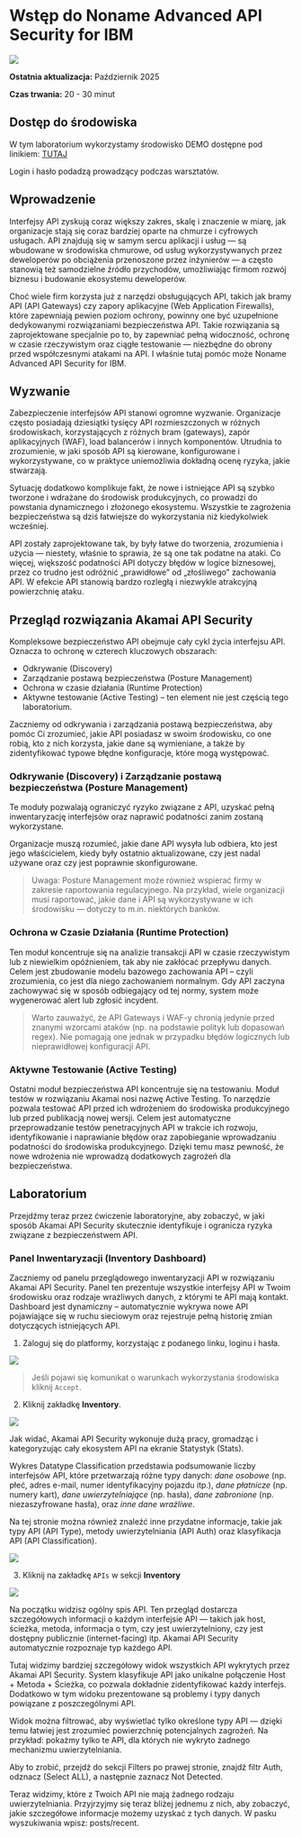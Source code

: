 # Wstęp do Noname Advanced API Security for IBM

![](./images/banner.png) 

**Ostatnia aktualizacja:** Październik 2025

**Czas trwania:** 20 - 30 minut

## Dostęp do środowiska 

W tym laboratorium wykorzystamy środowisko DEMO dostępne pod linikiem: [TUTAJ](https://se-demo.nonamesec.com/login)

Login i hasło podadzą prowadzący podczas warsztatów.

## Wprowadzenie

Interfejsy API zyskują coraz większy zakres, skalę i znaczenie w miarę, jak organizacje stają się coraz bardziej oparte na chmurze i cyfrowych usługach. API znajdują się w samym sercu aplikacji i usług — są wbudowane w środowiska chmurowe, od usług wykorzystywanych przez deweloperów po obciążenia przenoszone przez inżynierów — a często stanowią też samodzielne źródło przychodów, umożliwiając firmom rozwój biznesu i budowanie ekosystemu deweloperów.

Choć wiele firm korzysta już z narzędzi obsługujących API, takich jak bramy API (API Gateways) czy zapory aplikacyjne (Web Application Firewalls), które zapewniają pewien poziom ochrony, powinny one być uzupełnione dedykowanymi rozwiązaniami bezpieczeństwa API. Takie rozwiązania są zaprojektowane specjalnie po to, by zapewniać pełną widoczność, ochronę w czasie rzeczywistym oraz ciągłe testowanie — niezbędne do obrony przed współczesnymi atakami na API.
I właśnie tutaj pomóc może Noname Advanced API Security for IBM.

## Wyzwanie

Zabezpieczenie interfejsów API stanowi ogromne wyzwanie. Organizacje często posiadają dziesiątki tysięcy API rozmieszczonych w różnych środowiskach, korzystających z różnych bram (gateways), zapór aplikacyjnych (WAF), load balancerów i innych komponentów. Utrudnia to zrozumienie, w jaki sposób API są kierowane, konfigurowane i wykorzystywane, co w praktyce uniemożliwia dokładną ocenę ryzyka, jakie stwarzają.

Sytuację dodatkowo komplikuje fakt, że nowe i istniejące API są szybko tworzone i wdrażane do środowisk produkcyjnych, co prowadzi do powstania dynamicznego i złożonego ekosystemu. Wszystkie te zagrożenia bezpieczeństwa są dziś łatwiejsze do wykorzystania niż kiedykolwiek wcześniej.

API zostały zaprojektowane tak, by były łatwe do tworzenia, zrozumienia i użycia — niestety, właśnie to sprawia, że są one tak podatne na ataki. Co więcej, większość podatności API dotyczy błędów w logice biznesowej, przez co trudno jest odróżnić „prawidłowe” od „złośliwego” zachowania API. W efekcie API stanowią bardzo rozległą i niezwykle atrakcyjną powierzchnię ataku.

## Przegląd rozwiązania Akamai API Security

Kompleksowe bezpieczeństwo API obejmuje cały cykl życia interfejsu API. Oznacza to ochronę w czterech kluczowych obszarach:

- Odkrywanie (Discovery)
- Zarządzanie postawą bezpieczeństwa (Posture Management)
- Ochrona w czasie działania (Runtime Protection)
- Aktywne testowanie (Active Testing) – ten element nie jest częścią tego laboratorium.

Zaczniemy od odkrywania i zarządzania postawą bezpieczeństwa, aby pomóc Ci zrozumieć, jakie API posiadasz w swoim środowisku, co one robią, kto z nich korzysta, jakie dane są wymieniane, a także by zidentyfikować typowe błędne konfiguracje, które mogą występować.

### Odkrywanie (Discovery) i Zarządzanie postawą bezpieczeństwa (Posture Management)

Te moduły pozwalają ograniczyć ryzyko związane z API, uzyskać pełną inwentaryzację interfejsów oraz naprawić podatności zanim zostaną wykorzystane.

Organizacje muszą rozumieć, jakie dane API wysyła lub odbiera, kto jest jego właścicielem, kiedy były ostatnio aktualizowane, czy jest nadal używane oraz czy jest poprawnie skonfigurowane.

> Uwaga: Posture Management może również wspierać firmy w zakresie raportowania regulacyjnego. Na przykład, wiele organizacji musi raportować, jakie dane i API są wykorzystywane w ich środowisku — dotyczy to m.in. niektórych banków.

### Ochrona w Czasie Działania (Runtime Protection)

Ten moduł koncentruje się na analizie transakcji API w czasie rzeczywistym lub z niewielkim opóźnieniem, tak aby nie zakłócać przepływu danych. Celem jest zbudowanie modelu bazowego zachowania API – czyli zrozumienia, co jest dla niego zachowaniem normalnym.
Gdy API zaczyna zachowywać się w sposób odbiegający od tej normy, system może wygenerować alert lub zgłosić incydent. 

>Warto zauważyć, że API Gateways i WAF-y chronią jedynie przed znanymi wzorcami ataków (np. na podstawie polityk lub dopasowań regex). Nie pomagają one jednak w przypadku błędów logicznych lub nieprawidłowej konfiguracji API.

### Aktywne Testowanie (Active Testing)

Ostatni moduł bezpieczeństwa API koncentruje się na testowaniu. Moduł testów w rozwiązaniu Akamai nosi nazwę Active Testing. To narzędzie pozwala testować API przed ich wdrożeniem do środowiska produkcyjnego lub przed publikacją nowej wersji. Celem jest automatyczne przeprowadzanie testów penetracyjnych API w trakcie ich rozwoju, identyfikowanie i naprawianie błędów oraz zapobieganie wprowadzaniu podatności do środowiska produkcyjnego. Dzięki temu masz pewność, że nowe wdrożenia nie wprowadzą dodatkowych zagrożeń dla bezpieczeństwa.

## Laboratorium

Przejdźmy teraz przez ćwiczenie laboratoryjne, aby zobaczyć, w jaki sposób Akamai API Security skutecznie identyfikuje i ogranicza ryzyka związane z bezpieczeństwem API.

### Panel Inwentaryzacji (Inventory Dashboard)

Zaczniemy od panelu przeglądowego inwentaryzacji API w rozwiązaniu Akamai API Security.
Panel ten prezentuje wszystkie interfejsy API w Twoim środowisku oraz rodzaje wrażliwych danych, z którymi te API mają kontakt. Dashboard jest dynamiczny – automatycznie wykrywa nowe API pojawiające się w ruchu sieciowym oraz rejestruje pełną historię zmian dotyczących istniejących API.

1. Zaloguj się do platformy, korzystając z podanego linku, loginu i hasła.

![](./images/APISec_01.png) 

> Jeśli pojawi się komunikat o warunkach wykorzystania środowiska kliknij `Accept`.

2. Kliknij zakładkę **Inventory**.

![](./images/APISec_02.png)

Jak widać, Akamai API Security wykonuje dużą pracy, gromadząc i kategoryzując cały ekosystem API na ekranie Statystyk (Stats).

Wykres Datatype Classification przedstawia podsumowanie liczby interfejsów API, które przetwarzają różne typy danych: *dane osobowe* (np. płeć, adres e-mail, numer identyfikacyjny pojazdu itp.), *dane płatnicze* (np. numery kart), *dane uwierzytelniające* (np. hasła), *dane zabronione* (np. niezaszyfrowane hasła), oraz *inne dane wrażliwe*.

Na tej stronie można również znaleźć inne przydatne informacje, takie jak typy API (API Type), metody uwierzytelniania (API Auth) oraz klasyfikacja API (API Classification).

![](./images/APISec_03.png)

3. Kliknij na zakładkę `APIs` w sekcji **Inventory**

![](./images/APISec_03.png)


Na początku widzisz ogólny spis API. Ten przegląd dostarcza szczegółowych informacji o każdym interfejsie API — takich jak host, ścieżka, metoda, informacja o tym, czy jest uwierzytelniony, czy jest dostępny publicznie (internet-facing) itp. Akamai API Security automatycznie rozpoznaje typ każdego API.

Tutaj widzimy bardziej szczegółowy widok wszystkich API wykrytych przez Akamai API Security. System klasyfikuje API jako unikalne połączenie Host + Metoda + Ścieżka, co pozwala dokładnie zidentyfikować każdy interfejs. Dodatkowo w tym widoku prezentowane są problemy i typy danych powiązane z poszczególnymi API.

Widok można filtrować, aby wyświetlać tylko określone typy API — dzięki temu łatwiej jest zrozumieć powierzchnię potencjalnych zagrożeń.
Na przykład: pokażmy tylko te API, dla których nie wykryto żadnego mechanizmu uwierzytelniania.

Aby to zrobić, przejdź do sekcji Filters po prawej stronie, znajdź filtr Auth, odznacz (Select ALL), a następnie zaznacz Not Detected.

Teraz widzimy, które z Twoich API nie mają żadnego rodzaju uwierzytelniania.
Przyjrzyjmy się teraz bliżej jednemu z nich, aby zobaczyć, jakie szczegółowe informacje możemy uzyskać z tych danych.
W pasku wyszukiwania wpisz: posts/recent.